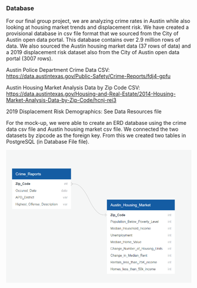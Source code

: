 ### Database

For our final group project, we are analyzing crime rates in Austin while also looking at housing market trends and displacement risk. We have created a provisional database in csv file format that we sourced from the City of Austin open data portal. This database contains over 2.9 million rows of data. We also sourced the Austin housing market data (37 rows of data) and a 2019 displacement risk dataset also from the City of Austin open data portal (3007 rows).

Austin Police Department Crime Data CSV: https://data.austintexas.gov/Public-Safety/Crime-Reports/fdj4-gpfu

Austin Housing Market Analysis Data by Zip Code CSV: https://data.austintexas.gov/Housing-and-Real-Estate/2014-Housing-Market-Analysis-Data-by-Zip-Code/hcnj-rei3

2019 Displacement Risk Demographics: See Data Resources file

For the mock-up, we were able to create an ERD database using the crime data csv file and Austin housing market csv file. We connected the two datasets by zipcode as the foreign key. From this we created two tables in PostgreSQL (in Database File file).

![Alt Text](https://github.com/boggesstristyn/bootcamp-project/blob/Lauren/Database%20File/ERD%20Database.png)
